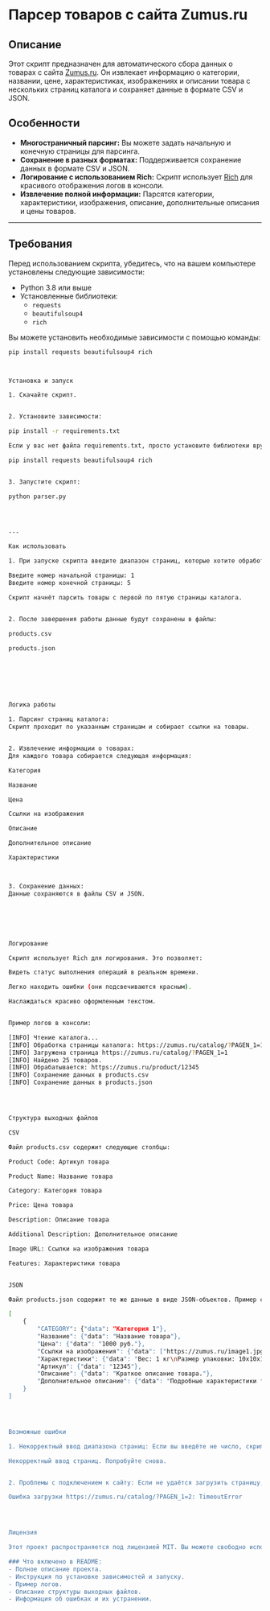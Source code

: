 
# Парсер товаров с сайта Zumus.ru

## Описание
Этот скрипт предназначен для автоматического сбора данных о товарах с сайта [Zumus.ru](https://zumus.ru). Он извлекает информацию о категории, названии, цене, характеристиках, изображениях и описании товара с нескольких страниц каталога и сохраняет данные в формате CSV и JSON.

## Особенности
- **Многостраничный парсинг:** Вы можете задать начальную и конечную страницы для парсинга.
- **Сохранение в разных форматах:** Поддерживается сохранение данных в формате CSV и JSON.
- **Логирование с использованием Rich:** Скрипт использует [Rich](https://github.com/Textualize/rich) для красивого отображения логов в консоли.
- **Извлечение полной информации:** Парсятся категории, характеристики, изображения, описание, дополнительные описания и цены товаров.

---

## Требования

Перед использованием скрипта, убедитесь, что на вашем компьютере установлены следующие зависимости:

- Python 3.8 или выше
- Установленные библиотеки:
  - `requests`
  - `beautifulsoup4`
  - `rich`

Вы можете установить необходимые зависимости с помощью команды:

```bash
pip install requests beautifulsoup4 rich



Установка и запуск

1. Скачайте скрипт.


2. Установите зависимости:

pip install -r requirements.txt

Если у вас нет файла requirements.txt, просто установите библиотеки вручную:

pip install requests beautifulsoup4 rich


3. Запустите скрипт:

python parser.py




---

Как использовать

1. При запуске скрипта введите диапазон страниц, которые хотите обработать:

Введите номер начальной страницы: 1
Введите номер конечной страницы: 5

Скрипт начнёт парсить товары с первой по пятую страницы каталога.


2. После завершения работы данные будут сохранены в файлы:

products.csv

products.json







Логика работы

1. Парсинг страниц каталога:
Скрипт проходит по указанным страницам и собирает ссылки на товары.


2. Извлечение информации о товарах:
Для каждого товара собирается следующая информация:

Категория

Название

Цена

Ссылки на изображения

Описание

Дополнительное описание

Характеристики



3. Сохранение данных:
Данные сохраняются в файлы CSV и JSON.






Логирование

Скрипт использует Rich для логирования. Это позволяет:

Видеть статус выполнения операций в реальном времени.

Легко находить ошибки (они подсвечиваются красным).

Наслаждаться красиво оформленным текстом.


Пример логов в консоли:

[INFO] Чтение каталога...
[INFO] Обработка страницы каталога: https://zumus.ru/catalog/?PAGEN_1=1
[INFO] Загружена страница https://zumus.ru/catalog/?PAGEN_1=1
[INFO] Найдено 25 товаров.
[INFO] Обрабатывается: https://zumus.ru/product/12345
[INFO] Сохранение данных в products.csv
[INFO] Сохранение данных в products.json




Структура выходных файлов

CSV

Файл products.csv содержит следующие столбцы:

Product Code: Артикул товара

Product Name: Название товара

Category: Категория товара

Price: Цена товара

Description: Описание товара

Additional Description: Дополнительное описание

Image URL: Ссылки на изображения товара

Features: Характеристики товара


JSON

Файл products.json содержит те же данные в виде JSON-объектов. Пример структуры:

[
    {
        "CATEGORY": {"data": "Категория 1"},
        "Название": {"data": "Название товара"},
        "Цена": {"data": "1000 руб."},
        "Ссылки на изображения": {"data": ["https://zumus.ru/image1.jpg", "https://zumus.ru/image2.jpg"]},
        "Характеристики": {"data": "Вес: 1 кг\nРазмер упаковки: 10x10x10 см"},
        "Артикул": {"data": "12345"},
        "Описание": {"data": "Краткое описание товара."},
        "Дополнительное описание": {"data": "Подробные характеристики товара."}
    }
]




Возможные ошибки

1. Некорректный ввод диапазона страниц: Если вы введёте не число, скрипт завершит работу и выведет сообщение:

Некорректный ввод страниц. Попробуйте снова.


2. Проблемы с подключением к сайту: Если не удаётся загрузить страницу, скрипт покажет ошибку:

Ошибка загрузки https://zumus.ru/catalog/?PAGEN_1=2: TimeoutError




Лицензия

Этот проект распространяется под лицензией MIT. Вы можете свободно использовать и модифицировать его.

### Что включено в README:
- Полное описание проекта.
- Инструкция по установке зависимостей и запуску.
- Пример логов.
- Описание структуры выходных файлов.
- Информация об ошибках и их устранении.

